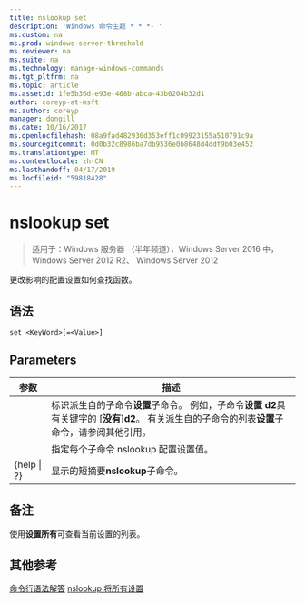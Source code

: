 ```yaml
---
title: nslookup set
description: 'Windows 命令主题 * * *- '
ms.custom: na
ms.prod: windows-server-threshold
ms.reviewer: na
ms.suite: na
ms.technology: manage-windows-commands
ms.tgt_pltfrm: na
ms.topic: article
ms.assetid: 1fe5b36d-e93e-468b-abca-43b0204b32d1
author: coreyp-at-msft
ms.author: coreyp
manager: dongill
ms.date: 10/16/2017
ms.openlocfilehash: 08a9fad482930d353eff1c09923155a510791c9a
ms.sourcegitcommit: 0d0b32c8986ba7db9536e0b8648d4ddf9b03e452
ms.translationtype: MT
ms.contentlocale: zh-CN
ms.lasthandoff: 04/17/2019
ms.locfileid: "59818428"
---
```

# <a name="nslookup-set"></a>nslookup set

>适用于：Windows 服务器 （半年频道），Windows Server 2016 中，Windows Server 2012 R2、 Windows Server 2012

更改影响的配置设置如何查找函数。
## <a name="syntax"></a>语法
```
set <KeyWord>[=<Value>]
```
## <a name="parameters"></a>Parameters
|参数|描述|
|-------|--------|
|<KeyWord>|标识派生自的子命令**设置**子命令。 例如，子命令**设置 d2**具有关键字的 [**没有**]**d2**。 有关派生自的子命令的列表**设置**子命令，请参阅其他引用。|
|<Value>|指定每个子命令 nslookup 配置设置值。|
|{help &#124; ?}|显示的短摘要**nslookup**子命令。|
## <a name="remarks"></a>备注
使用**设置所有**可查看当前设置的列表。
## <a name="additional-references"></a>其他参考
[命令行语法解答](command-line-syntax-key.md)
[nslookup 将所有设置](nslookup-set-all.md)
